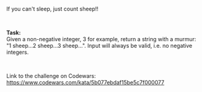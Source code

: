 If you can't sleep, just count sheep!!

<br> 

<b>Task:</b> <br>
Given a non-negative integer, 3 for example, return a string with a murmur: "1 sheep...2 sheep...3 sheep...". Input will always be valid, i.e. no negative integers.

<br>

Link to the challenge on Codewars:<br>
https://www.codewars.com/kata/5b077ebdaf15be5c7f000077
